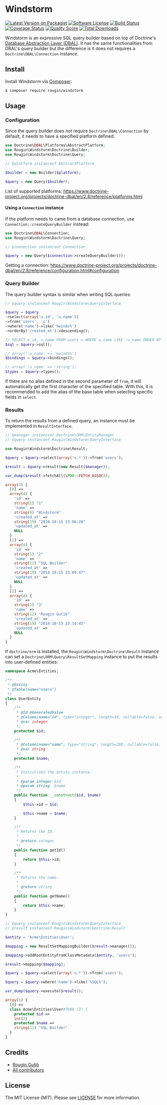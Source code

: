 # Windstorm

[![Latest Version on Packagist][ico-version]][link-packagist]
[![Software License][ico-license]][link-license]
[![Build Status][ico-travis]][link-travis]
[![Coverage Status][ico-scrutinizer]][link-scrutinizer]
[![Quality Score][ico-code-quality]][link-code-quality]
[![Total Downloads][ico-downloads]][link-downloads]

Windstorm is an expressive SQL query builder based on top of Doctrine's [Database Abstraction Layer (DBAL)](https://www.doctrine-project.org/projects/dbal.html). It has the same functionalities from DBAL's query builder but the difference is it does not requires a `Doctrine\DBAL\Connection` instance.

## Install

Install Windstorm via [Composer](https://getcomposer.org):

``` bash
$ composer require rougin/windstorm
```

## Usage

### Configuration

Since the query builder does not require `Doctrine\DBAL\Connection` by default, it needs to have a specified platform defined:

``` php
use Doctrine\DBAL\Platforms\AbstractPlatform;
use Rougin\Windstorm\Doctrine\Builder;
use Rougin\Windstorm\Doctrine\Query;

// $platform instanceof AbstractPlatform

$builder = new Builder($platform);

$query = new Query($builder);
```

List of supported platforms: https://www.doctrine-project.org/projects/doctrine-dbal/en/2.8/reference/platforms.html

#### Using a `Connection` instance

If the platform needs to came from a database connection, use `Connection::createQueryBuilder` instead:

``` php
use Doctrine\DBAL\Connection;
use Rougin\Windstorm\Doctrine\Query;

// $connection instanceof Connection

$query = new Query($connection->createQueryBuilder());
```

Getting a connection: https://www.doctrine-project.org/projects/doctrine-dbal/en/2.8/reference/configuration.html#configuration

### Query Builder

The query builder syntax is similar when writing SQL queries:

``` php
// $query instanceof Rougin\Windstorm\QueryInterface

$query = $query
->select(array('u.id', 'u.name'))
->from('users', 'u')
->where('name')->like('%winds%')
->orderBy('created_at')->descending();

// SELECT u.id, u.name FROM users u WHERE u.name LIKE :u_name ORDER BY u.created_at DESC
$sql = $query->sql();

// array(':u_name' => '%winds%')
$bindings = $query->bindings();

// array(':u_name' => 'string');
$types = $query->types();
```

If there are no alias defined in the second parameter of `from`, it will automatically get the first character of the specified table. With this, it is recommended to add the alias of the base table when selecting specific fields in `select`.

### Results

To return the results from a defined query, an instance must be implemented in `ResultInterface`.

``` php
// $manager instanceof Doctrine\ORM\EntityManager
// $query instanceof Rougin\Windstorm\QueryInterface

use Rougin\Windstorm\Doctrine\Result;

$query = $query->select(array('u.*'))->from('users');

$result = $query->result(new Result($manager));

var_dump($result->fetchAll(\PDO::FETCH_ASSOC));
```

``` php
array(3) {
  [0] =>
  array(4) {
    'id' =>
    string(1) "1"
    'name' =>
    string(9) "Windstorm"
    'created_at' =>
    string(19) "2018-10-15 23:06:28"
    'updated_at' =>
    NULL
  }
  [1] =>
  array(4) {
    'id' =>
    string(1) "2"
    'name' =>
    string(11) "SQL Builder"
    'created_at' =>
    string(19) "2018-10-15 23:09:47"
    'updated_at' =>
    NULL
  }
  [2] =>
  array(4) {
    'id' =>
    string(1) "3"
    'name' =>
    string(12) "Rougin Gutib"
    'created_at' =>
    string(19) "2018-10-15 23:14:45"
    'updated_at' =>
    NULL
  }
}
```

If `doctrine/orm` is installed, the `Rougin\Windstorm\Doctrine\Result` instance can set a `Doctrine\ORM\Query\ResultSetMapping` instance to put the results into user-defined entities:

``` php
namespace Acme\Entities;

/**
 * @Entity
 * @Table(name="users")
 */
class UserEntity
{
    /**
     * @Id @GeneratedValue
     * @Column(name="id", type="integer", length=10, nullable=false, unique=false)
     * @var integer
     */
    protected $id;

    /**
     * @Column(name="name", type="string", length=200, nullable=false, unique=false)
     * @var string
     */
    protected $name;

    /**
     * Initializes the entity instance.
     *
     * @param integer $id
     * @param string  $name
     */
    public function __construct($id, $name)
    {
        $this->id = $id;

        $this->name = $name;
    }

    /**
     * Returns the ID.
     *
     * @return integer
     */
    public function getId()
    {
        return $this->id;
    }

    /**
     * Returns the name.
     *
     * @return string
     */
    public function getName()
    {
        return $this->name;
    }
}
```

``` php
// $query instanceof Rougin\Windstorm\QueryInterface
// $result instanceof Rougin\Windstorm\Doctrine\Result

$entity = 'Acme\Entities\User';

$mapping = new ResultSetMappingBuilder($result->manager());

$mapping->addRootEntityFromClassMetadata($entity, 'users');

$result->mapping($mapping);

$query = $query->select(array('u.*'))->from('users');

$query = $query->where('name')->like('%SQL%');

var_dump($query->execute($result));
```

``` php
array(1) {
  [0] =>
  class Acme\Entities\User#7086 (2) {
    protected $id =>
    int(2)
    protected $name =>
    string(11) "SQL Builder"
  }
}
```

## Credits

- [Rougin Gutib][link-author]
- [All contributors][link-contributors]

## License

The MIT License (MIT). Please see [LICENSE][link-license] for more information.

[ico-version]: https://img.shields.io/packagist/v/rougin/windstorm.svg?style=flat-square
[ico-license]: https://img.shields.io/badge/license-MIT-brightgreen.svg?style=flat-square
[ico-travis]: https://img.shields.io/travis/rougin/windstorm/master.svg?style=flat-square
[ico-scrutinizer]: https://img.shields.io/scrutinizer/coverage/g/rougin/windstorm.svg?style=flat-square
[ico-code-quality]: https://img.shields.io/scrutinizer/g/rougin/windstorm.svg?style=flat-square
[ico-downloads]: https://img.shields.io/packagist/dt/rougin/windstorm.svg?style=flat-square

[link-author]: https://rougin.github.io
[link-changelog]: https://github.com/rougin/windstorm/blob/master/CHANGELOG.md
[link-code-quality]: https://scrutinizer-ci.com/g/rougin/windstorm
[link-contributors]: https://github.com/rougin/windstorm/contributors
[link-downloads]: https://packagist.org/packages/rougin/windstorm
[link-license]: https://github.com/rougin/windstorm/blob/master/LICENSE.md
[link-packagist]: https://packagist.org/packages/rougin/windstorm
[link-scrutinizer]: https://scrutinizer-ci.com/g/rougin/windstorm/code-structure
[link-travis]: https://travis-ci.org/rougin/windstorm